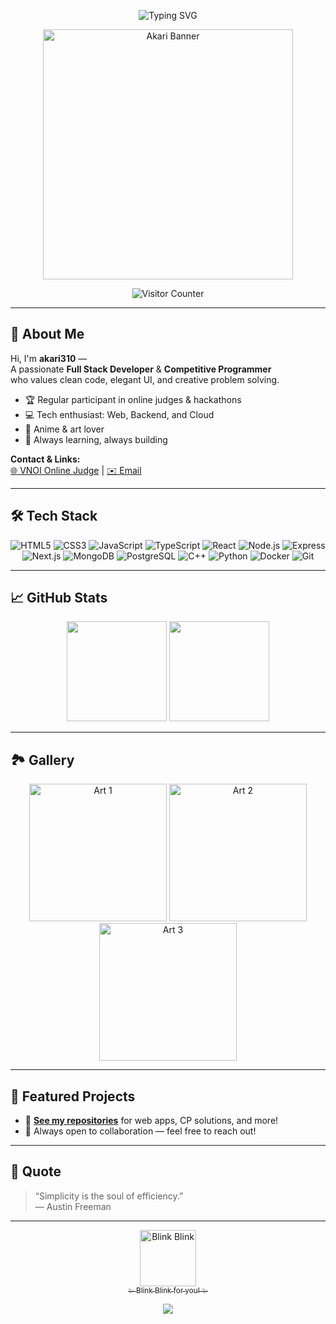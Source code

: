 <!-- Profile README for akari310 -->

<p align="center">
  <img src="https://readme-typing-svg.demolab.com/?lines=Full%20Stack%20Dev%20%7C%20Competitive%20Programmer;Nai%20wa%20~;Enjoy%20your%20stay!&font=Fira+Code&center=true&width=600&duration=2500&pause=1200&color=8E44AD&vCenter=true" alt="Typing SVG" />
</p>

<p align="center">
  <img src="https://i.imgur.com/VAkEz8u.gif" alt="Akari Banner" width="400"/>
</p>

<p align="center">
  <img src="https://access-counter.vercel.app/api/counter?name=akari310&theme=006&length=5" alt="Visitor Counter"/>
</p>

---

## 👋 About Me

Hi, I'm **akari310** —  
A passionate **Full Stack Developer** & **Competitive Programmer**  
who values clean code, elegant UI, and creative problem solving.

- 🏆 Regular participant in online judges & hackathons  
- 💻 Tech enthusiast: Web, Backend, and Cloud  
- 🎨 Anime & art lover  
- 🌱 Always learning, always building

**Contact & Links:**  
[🌐 VNOI Online Judge](https://oj.vnoi.info/user/akari310) | [✉️ Email](mailto:ngocanhyb2009@gmail.com)

---

## 🛠️ Tech Stack

<div align="center">

![HTML5](https://img.shields.io/badge/HTML5-E34F26?style=flat&logo=html5&logoColor=fff)
![CSS3](https://img.shields.io/badge/CSS3-1572B6?style=flat&logo=css3&logoColor=fff)
![JavaScript](https://img.shields.io/badge/JavaScript-F7DF1E?style=flat&logo=javascript&logoColor=222)
![TypeScript](https://img.shields.io/badge/TypeScript-3178C6?style=flat&logo=typescript&logoColor=fff)
![React](https://img.shields.io/badge/React-61DAFB?style=flat&logo=react&logoColor=222)
![Node.js](https://img.shields.io/badge/Node.js-339933?style=flat&logo=node.js&logoColor=fff)
![Express](https://img.shields.io/badge/Express-000?style=flat&logo=express&logoColor=fff)
![Next.js](https://img.shields.io/badge/Next.js-000?style=flat&logo=next.js&logoColor=fff)
![MongoDB](https://img.shields.io/badge/MongoDB-47A248?style=flat&logo=mongodb&logoColor=fff)
![PostgreSQL](https://img.shields.io/badge/PostgreSQL-4169E1?style=flat&logo=postgresql&logoColor=fff)
![C++](https://img.shields.io/badge/C++-00599C?style=flat&logo=c%2B%2B&logoColor=fff)
![Python](https://img.shields.io/badge/Python-3776AB?style=flat&logo=python&logoColor=fff)
![Docker](https://img.shields.io/badge/Docker-2496ED?style=flat&logo=docker&logoColor=fff)
![Git](https://img.shields.io/badge/Git-F05032?style=flat&logo=git&logoColor=fff)

</div>

---

## 📈 GitHub Stats

<p align="center">
  <img src="https://github-readme-stats.vercel.app/api?username=akari310&show_icons=true&hide_title=true&theme=calm" height="160" />
  <img src="https://github-readme-stats.vercel.app/api/top-langs/?username=akari310&layout=compact&theme=calm" height="160" />
</p>

---

## 🏞️ Gallery

<p align="center">
  <img src="https://cdn.donmai.us/original/17/84/__shiraori_kumo_desu_ga_nani_ka_drawn_by_shi_qi_kuang_beng__178456b789ca743565504d44bd4f1302.jpg" alt="Art 1" width="220"/>
  <img src="https://i.pinimg.com/1200x/a4/39/f4/a439f4a05c4e62734611a143f8b55d8c.jpg" alt="Art 2" width="220"/>
  <img src="https://i.pinimg.com/1200x/7c/13/72/7c13721ad0fd69f4a28033c238b2a7a0.jpg" alt="Art 3" width="220"/>
</p>

---

## 📌 Featured Projects

- 🌱 **[See my repositories](https://github.com/akari310?tab=repositories)** for web apps, CP solutions, and more!
- 🏁 Always open to collaboration — feel free to reach out!

---

## 💬 Quote

> “Simplicity is the soul of efficiency.”  
> — Austin Freeman

---

<p align="center">
  <a href="https://youtu.be/2IGwPRU28H8?si=48V4m9ebKQpo0Tht&t=8">
    <img src="https://media.tenor.com/7J9uYvQWv4wAAAAC/blink-anime.gif" width="90" alt="Blink Blink"/>
    <br/>
    <sub>✨ Blink Blink for you! ✨</sub>
  </a>
</p>

<p align="center">
  <img src="https://img.shields.io/badge/Have%20a%20wonderful%20day!-c9e7f2?style=for-the-badge&logo=star&logoColor=e67e22">
</p>
